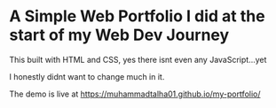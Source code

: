 # A Simple Web Portfolio I did at the start of my Web Dev Journey

This built with HTML and CSS, yes there isnt even any JavaScript...yet

I honestly didnt want to change much in it.

The demo is live at https://muhammadtalha01.github.io/my-portfolio/
